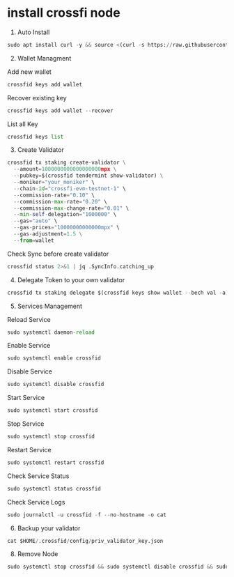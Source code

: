 # install crossfi node


1. Auto Install
```python 
sudo apt install curl -y && source <(curl -s https://raw.githubusercontent.com/quocdn116/crossfi/f9cb4b5a59c940372254c3f0873eacd6e6eb123c/CrossFi)
```

2. Wallet Managment 

Add new wallet

```python 
crossfid keys add wallet
```
Recover existing key
```python 
crossfid keys add wallet --recover
```
List all Key
```python 
crossfid keys list
```
3. Create Validator
```python 
crossfid tx staking create-validator \
  --amount=1000000000000000000mpx \
  --pubkey=$(crossfid tendermint show-validator) \
  --moniker="your_moniker" \
  --chain-id="crossfi-evm-testnet-1" \
  --commission-rate="0.10" \
  --commission-max-rate="0.20" \
  --commission-max-change-rate="0.01" \
  --min-self-delegation="1000000" \
  --gas="auto" \
  --gas-prices="10000000000000mpx" \
  --gas-adjustment=1.5 \
  --from=wallet
```

Check Sync before create validator
```python
crossfid status 2>&1 | jq .SyncInfo.catching_up
```

4. Delegate Token to your own validator
```python 
crossfid tx staking delegate $(crossfid keys show wallet --bech val -a) 1000000000000000000000mpx --from wallet --chain-id crossfi-evm-testnet-1 --gas-prices 10000000000000mpx --gas-adjustment 1.5 --gas auto -y
```
5. Services Management
   
Reload Service
```python 
sudo systemctl daemon-reload
```
Enable Service
```python 
sudo systemctl enable crossfid
```
Disable Service
```python 
sudo systemctl disable crossfid
```
Start Service
```python 
sudo systemctl start crossfid
```
Stop Service
```python 
sudo systemctl stop crossfid
```
Restart Service
```python 
sudo systemctl restart crossfid
```
Check Service Status
```python 
sudo systemctl status crossfid
```
Check Service Logs
```python 
sudo journalctl -u crossfid -f --no-hostname -o cat
```
6. Backup your validator
   
```python 
cat $HOME/.crossfid/config/priv_validator_key.json
```
8. Remove Node
   
```python 
sudo systemctl stop crossfid && sudo systemctl disable crossfid && sudo rm /etc/systemd/system/crossfid.service && sudo systemctl daemon-reload && rm -rf $HOME/.crossfid && sudo rm -rf $(which crossfid) ```

```

